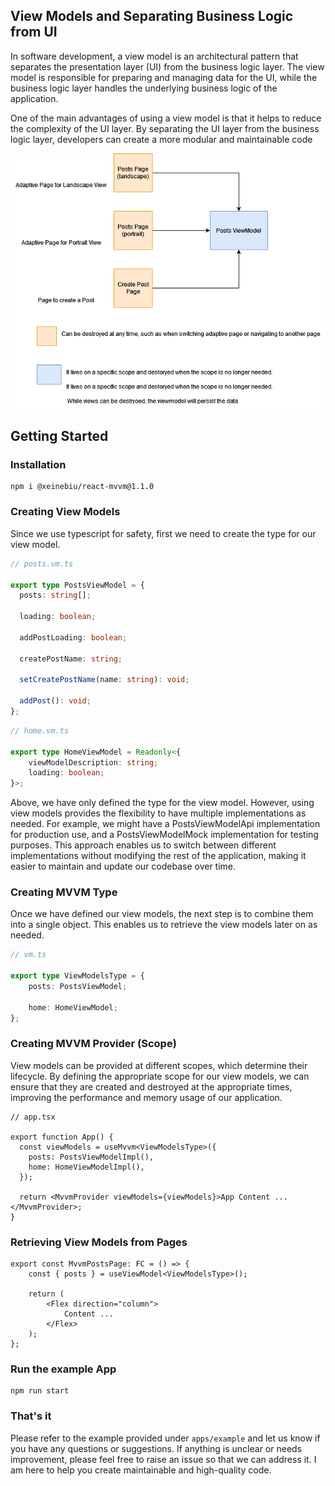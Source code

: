 ## View Models and Separating Business Logic from UI

In software development, a view model is an architectural pattern that separates the presentation layer (UI) from the business logic layer. The view model is responsible for preparing and managing data for the UI, while the business logic layer handles the underlying business logic of the application.

One of the main advantages of using a view model is that it helps to reduce the complexity of the UI layer. By separating the UI layer from the business logic layer, developers can create a more modular and maintainable code

![Diagram explained](./docs/viewmodel.drawio.png)


## Getting Started

### Installation
````shell
npm i @xeinebiu/react-mvvm@1.1.0
````

### Creating View Models
Since we use typescript for safety, first we need to create the type for our view model.

````typescript
// posts.vm.ts

export type PostsViewModel = {
  posts: string[];

  loading: boolean;

  addPostLoading: boolean;

  createPostName: string;

  setCreatePostName(name: string): void;

  addPost(): void;
};
````

````typescript
// home.vm.ts

export type HomeViewModel = Readonly<{
    viewModelDescription: string;
    loading: boolean;
}>;
````

Above, we have only defined the type for the view model. However, using view models provides the flexibility to have multiple implementations as needed. For example, we might have a PostsViewModelApi implementation for production use, and a PostsViewModelMock implementation for testing purposes. This approach enables us to switch between different implementations without modifying the rest of the application, making it easier to maintain and update our codebase over time.

### Creating MVVM Type
Once we have defined our view models, the next step is to combine them into a single object. This enables us to retrieve the view models later on as needed.

````typescript
// vm.ts

export type ViewModelsType = {
    posts: PostsViewModel;

    home: HomeViewModel;
};

````

### Creating MVVM Provider (Scope)
View models can be provided at different scopes, which determine their lifecycle. By defining the appropriate scope for our view models, we can ensure that they are created and destroyed at the appropriate times, improving the performance and memory usage of our application.

````tsx
// app.tsx

export function App() {
  const viewModels = useMvvm<ViewModelsType>({
    posts: PostsViewModelImpl(),
    home: HomeViewModelImpl(),
  });

  return <MvvmProvider viewModels={viewModels}>App Content ...</MvvmProvider>;
}

````

### Retrieving View Models from Pages
````tsx
export const MvvmPostsPage: FC = () => {
    const { posts } = useViewModel<ViewModelsType>();

    return (
        <Flex direction="column">
            Content ...
        </Flex>
    );
};
````

### Run the example App
````shell
npm run start
````

### That's it
Please refer to the example provided under `apps/example` and let us know if you have any questions or suggestions. If anything is unclear or needs improvement, please feel free to raise an issue so that we can address it. I am here to help you create maintainable and high-quality code.
